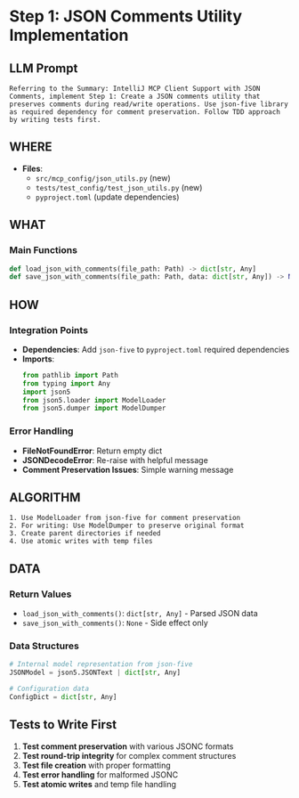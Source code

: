 # Step 1: JSON Comments Utility Implementation

## LLM Prompt
```
Referring to the Summary: IntelliJ MCP Client Support with JSON Comments, implement Step 1: Create a JSON comments utility that preserves comments during read/write operations. Use json-five library as required dependency for comment preservation. Follow TDD approach by writing tests first.
```

## WHERE
- **Files**: 
  - `src/mcp_config/json_utils.py` (new)
  - `tests/test_config/test_json_utils.py` (new)
  - `pyproject.toml` (update dependencies)

## WHAT
### Main Functions
```python
def load_json_with_comments(file_path: Path) -> dict[str, Any]
def save_json_with_comments(file_path: Path, data: dict[str, Any]) -> None
```

## HOW
### Integration Points
- **Dependencies**: Add `json-five` to `pyproject.toml` required dependencies
- **Imports**: 
  ```python
  from pathlib import Path
  from typing import Any
  import json5
  from json5.loader import ModelLoader
  from json5.dumper import ModelDumper
  ```

### Error Handling
- **FileNotFoundError**: Return empty dict
- **JSONDecodeError**: Re-raise with helpful message
- **Comment Preservation Issues**: Simple warning message

## ALGORITHM
```
1. Use ModelLoader from json-five for comment preservation
2. For writing: Use ModelDumper to preserve original format
3. Create parent directories if needed
4. Use atomic writes with temp files
```

## DATA
### Return Values
- `load_json_with_comments()`: `dict[str, Any]` - Parsed JSON data
- `save_json_with_comments()`: `None` - Side effect only

### Data Structures
```python
# Internal model representation from json-five
JSONModel = json5.JSONText | dict[str, Any]

# Configuration data
ConfigDict = dict[str, Any]
```

## Tests to Write First
1. **Test comment preservation** with various JSONC formats
2. **Test round-trip integrity** for complex comment structures
3. **Test file creation** with proper formatting
4. **Test error handling** for malformed JSONC
5. **Test atomic writes** and temp file handling
